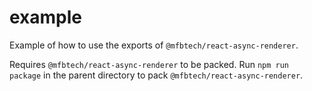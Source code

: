 # example

Example of how to use the exports of `@mfbtech/react-async-renderer`.

Requires `@mfbtech/react-async-renderer` to be packed. Run `npm run package` in the parent directory to pack `@mfbtech/react-async-renderer`.
